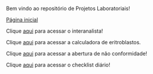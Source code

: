Bem vindo ao repositório de Projetos Laboratoriais!

<a href="https://bhcastro.github.io/Projetos/Lab/gestao/home/index/home.html">Página inicial</a>

Clique <a href="https://bhcastro.github.io/Projetos/Lab/interanalista/index/hemato.html">aqui</a> para acessar o interanalista!

Clique <a href="https://bhcastro.github.io/Projetos/Lab/calculadoras/index/calculadoras.html">aqui</a> para acessar a calculadora de eritroblastos.

Clique <a href="https://bhcastro.github.io/Projetos/Lab/gestao/qualidade_continua/index/nao_conformidade.html">aqui</a> para acessar a abertura de não conformidade!

Clique <a href="https://bhcastro.github.io/Projetos/Lab/gestao/checklist/index/index.html">aqui</a> para acessar o checklist diário!